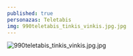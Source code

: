 ```yaml
---
published: true
personazas: Teletabis
img: 990teletabis_tinkis_vinkis.jpg.jpg
---
```

![990teletabis_tinkis_vinkis.jpg.jpg]({{site.baseurl}}/img/personazai/990teletabis_tinkis_vinkis.jpg.jpg)
